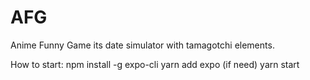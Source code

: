 # AFG
Anime Funny Game its date simulator with tamagotchi elements.

How to start:
  npm install -g expo-cli
  yarn add expo (if need)
  yarn start
